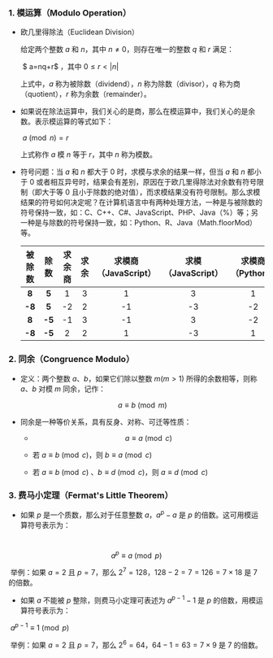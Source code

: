 ### 1. 模运算（Modulo Operation）

- 欧几里得除法（Euclidean Division）

  给定两个整数 $a$ 和 $n$，其中 $n\neq0$，则存在唯一的整数 $q$ 和 $r$  满足：

  ​		$ a=nq+r$ ，其中 $0\leq r <|n|$

  上式中，$a$ 称为被除数（dividend），$n$ 称为除数（divisor），$q$ 称为商（quotient），$r$ 称为余数（remainder）。

- 如果说在除法运算中，我们关心的是商，那么在模运算中，我们关心的是余数。表示模运算的等式如下：

  ​		$a \pmod{n}=r$

  上式称作 $a$ 模 $n$ 等于 $r$，其中 $n$ 称为模数。

 - 符号问题：当 $a$ 和 $n$ 都大于 $0$ 时，求模与求余的结果一样，但当 $a$ 和 $n$ 都小于 $0$ 或者相互异号时，结果会有差别，原因在于欧几里得除法对余数有符号限制（即大于等 $0$ 且小于除数的绝对值），而求模结果没有符号限制。那么求模结果的符号如何决定呢？在计算机语言中有两种处理方法，一种是与被除数的符号保持一致，如：C、C++、C#、JavaScript、PHP、Java（%）等；另一种是与除数的符号保持一致，如：Python、R、Java（Math.floorMod）等。

   | 被除数 |  除数  | 求余商 | 求余 | 求模商（JavaScript） | 求模（JavaScript） | 求模商（Python） | 求模（Python） |
   | :----: | :----: | :----: | :--: | :------------------: | :----------------: | :--------------: | :------------: |
   | **8**  | **5**  |   1    |  3   |          1           |         3          |        1         |       3        |
   | **-8** | **5**  |   -2   |  2   |          -1          |         -3         |        -2        |       2        |
   | **8**  | **-5** |   -1   |  3   |          -1          |         3          |        -2        |       -2       |
   | **-8** | **-5** |   2    |  2   |          1           |         -3         |        1         |       -3       |

### 2. 同余（Congruence Modulo）

- 定义：两个整数 $a$、$b$，如果它们除以整数 $m(m>1)$ 所得的余数相等，则称 $a$、$b$ 对模 $m$ 同余，记作：

  $$a \equiv b \pmod{m}$$

- 同余是一种等价关系，具有反身、对称、可迁等性质：

  - $$a \equiv a \pmod{c}$$

  - 若 $a \equiv b \pmod{c}$，则 $b \equiv a \pmod{c}$
  - 若 $a \equiv b \pmod{c}$ 、$b \equiv d \pmod{c}$，则 $a \equiv d \pmod{c}$

### 3. 费马小定理（Fermat's Little Theorem）

- 如果 $p$ 是一个质数，那么对于任意整数 $a$，$a^p-a$ 是 $p$ 的倍数。这可用模运算符号表示为：

​        $$a^p\equiv a \pmod{p}$$

​		举例：如果 $a=2$ 且 $p=7$，那么 $2^7=128$，$128-2=7=126=7\times18$ 是 $7$ 的倍数。

- 如果 $a$ 不能被 $p$ 整除，则费马小定理可表述为 $a^{p-1}-1$ 是 $p$ 的倍数，用模运算符号表示为：

​        $a^{p-1}\equiv 1 \pmod{p}$

​		举例：如果 $a=2$ 且 $p=7$，那么 $2^6=64$，$64-1=63=7\times9$ 是 $7$ 的倍数。



